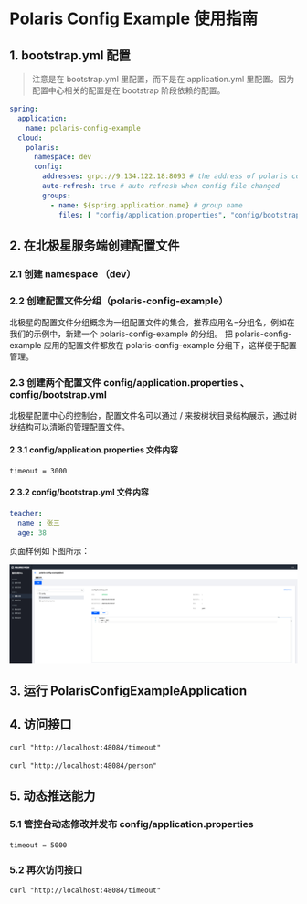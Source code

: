 # Polaris Config Example 使用指南

## 1. bootstrap.yml 配置

> 注意是在 bootstrap.yml 里配置，而不是在 application.yml 里配置。因为配置中心相关的配置是在 bootstrap 阶段依赖的配置。

```` yaml
spring:     
  application:
    name: polaris-config-example
  cloud:
    polaris:
      namespace: dev
      config:
        addresses: grpc://9.134.122.18:8093 # the address of polaris config server
        auto-refresh: true # auto refresh when config file changed
        groups:
          - name: ${spring.application.name} # group name
            files: [ "config/application.properties", "config/bootstrap.yml" ] # config/application.properties takes precedence over config/bootstrap.yml
````

## 2. 在北极星服务端创建配置文件

### 2.1 创建 namespace （dev）
### 2.2 创建配置文件分组（polaris-config-example）

北极星的配置文件分组概念为一组配置文件的集合，推荐应用名=分组名，例如在我们的示例中，新建一个 polaris-config-example 的分组。
把 polaris-config-example 应用的配置文件都放在 polaris-config-example 分组下，这样便于配置管理。

### 2.3 创建两个配置文件 config/application.properties 、config/bootstrap.yml

北极星配置中心的控制台，配置文件名可以通过 / 来按树状目录结构展示，通过树状结构可以清晰的管理配置文件。

#### 2.3.1 config/application.properties 文件内容
 
 ```` properties
timeout = 3000
````

#### 2.3.2 config/bootstrap.yml 文件内容

````yaml 
teacher:
  name : 张三
  age: 38
````            

页面样例如下图所示：

![](polaris-config-ui.png)

## 3. 运行 PolarisConfigExampleApplication

## 4. 访问接口

````
curl "http://localhost:48084/timeout"

curl "http://localhost:48084/person"
````

## 5. 动态推送能力

### 5.1 管控台动态修改并发布 config/application.properties

 ```` properties
timeout = 5000
````  

### 5.2 再次访问接口 
````
curl "http://localhost:48084/timeout"
````
 



